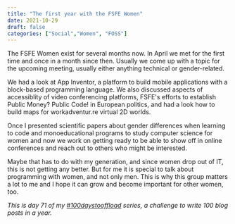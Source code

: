 ```yaml
---
title: "The first year with the FSFE Women"
date: 2021-10-29
draft: false
categories: ["Social","Women", "FOSS"]
---
```

The FSFE Women exist for several months now. In April we met for the first time and once in a month since then. Usually we come up with a topic for the upcoming meeting, usually either anything technical or gender-related.

We had a look at App Inventor, a platform to build mobile applications with a block-based programming language. We also discussed aspects of accessiblity of video conferencing platforms, FSFE's efforts to establish Public Money? Public Code! in European politics, and had a look how to build maps for workadventur.re virtual 2D worlds.

Once I presented scientific papers about gender differences when learning to code and monoeducational programs to study computer science for women and now we work on getting ready to be able to show off in online conferences and reach out to others who might be interested.

Maybe that has to do with my generation, and since women drop out of IT, this is not getting any better. But for me it is special to talk about programming with women, and not only men. This is why this group matters a lot to me and I hope it can grow and become important for other women, too.

_This is day 71 of my [#100daystooffload](https://100daystooffload.com/) series, a challenge to write 100 blog posts in a year._